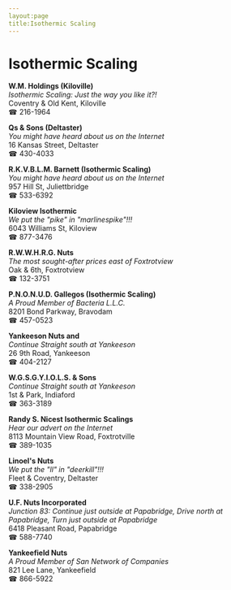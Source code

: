 ```yaml
---
layout:page
title:Isothermic Scaling
---
```

# Isothermic Scaling

**W.M. Holdings (Kiloville)**  
_Isothermic Scaling: Just the way you like it?!_  
Coventry & Old Kent, Kiloville  
☎ 216-1964



**Qs & Sons (Deltaster)**  
_You might have heard about us on the Internet_  
16 Kansas Street, Deltaster  
☎ 430-4033



**R.K.V.B.L.M. Barnett (Isothermic Scaling)**  
_You might have heard about us on the Internet_  
957 Hill St, Juliettbridge  
☎ 533-6392



**Kiloview Isothermic**  
_We put the "pike" in "marlinespike"!!!_  
6043 Williams St, Kiloview  
☎ 877-3476



**R.W.W.H.R.G. Nuts**  
_The most sought-after prices east of Foxtrotview_  
Oak & 6th, Foxtrotview  
☎ 132-3751



**P.N.O.N.U.D. Gallegos (Isothermic Scaling)**  
_A Proud Member of Bacteria L.L.C._  
8201 Bond Parkway, Bravodam  
☎ 457-0523



**Yankeeson Nuts and**  
_Continue Straight south at Yankeeson_  
26 9th Road, Yankeeson  
☎ 404-2127



**W.G.S.G.Y.I.O.L.S. & Sons**  
_Continue Straight south at Yankeeson_  
1st & Park, Indiaford  
☎ 363-3189



**Randy S. Nicest Isothermic Scalings**  
_Hear our advert on the Internet_  
8113 Mountain View Road, Foxtrotville  
☎ 389-1035



**Linoel's Nuts**  
_We put the "ll" in "deerkill"!!!_  
Fleet & Coventry, Deltaster  
☎ 338-2905



**U.F. Nuts Incorporated**  
_Junction 83: Continue just outside at Papabridge, Drive north at Papabridge, Turn just outside at Papabridge_  
6418 Pleasant Road, Papabridge  
☎ 588-7740



**Yankeefield Nuts**  
_A Proud Member of San Network of Companies_  
821 Lee Lane, Yankeefield  
☎ 866-5922



